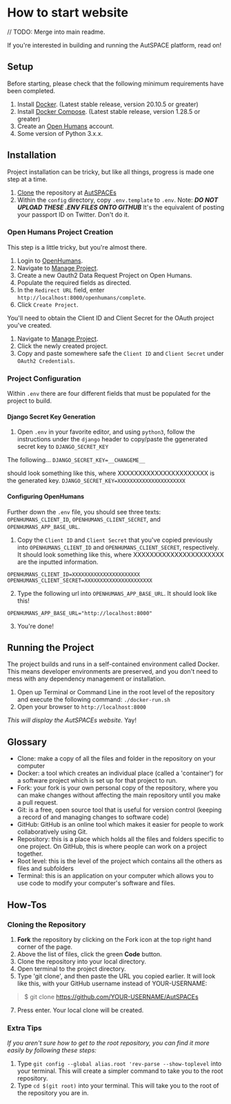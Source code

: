 # How to start website

// TODO: Merge into main readme. 

If you're interested in building and running the AutSPACE platform, read on!

## Setup
Before starting, please check that the following minimum requirements have been completed.

1. Install [Docker](https://www.docker.com/products/docker-desktop). (Latest stable release, version 20.10.5 or greater)
2. Install [Docker Compose](https://docs.docker.com/compose/install/). (Latest stable release, version 1.28.5 or greater)
3. Create an [Open Humans](https://www.openhumans.org/) account.
4. Some version of Python 3.x.x.

## Installation
Project installation can be tricky, but like all things, progress is made one step at a time. 

1. [Clone](cloning-the-repository) the repository at [AutSPACEs](https://github.com/GeorgiaHCA/AutSPACEs)
2. Within the `config` directory, copy `.env.template` to `.env`. 
  Note: ***DO NOT UPLOAD THESE .ENV FILES ONTO GITHUB*** It's the equivalent of posting your passport ID on Twitter. Don't do it.

### Open Humans Project Creation
This step is a little tricky, but you're almost there. 

1. Login to [OpenHumans](openhumans.org). 
2. Navigate to [Manage Project](https://www.openhumans.org/direct-sharing/projects/manage/).
3. Create a new Oauth2 Data Request Project on Open Humans. 
4. Populate the required fields as directed. 
5. In the `Redirect URL` field, enter `http://localhost:8000/openhumans/complete`.
6. Click `Create Project`.

You'll need to obtain the Client ID and Client Secret for the OAuth project you've created. 

1. Navigate to [Manage Project](https://www.openhumans.org/direct-sharing/projects/manage/).
2. Click the newly created project. 
3. Copy and paste somewhere safe the `Client ID` and `Client Secret` under `OAuth2 Credentials`. 

### Project Configuration 
Within `.env` there are four different fields that must be populated for the project to build.

#### Django Secret Key Generation
1. Open `.env` in your favorite editor, and using `python3`, follow the instructions under the `django` header to copy/paste the ggenerated secret key to `DJANGO_SECRET_KEY` 

The following...
`DJANGO_SECRET_KEY=__CHANGEME__`

should look something like this, where XXXXXXXXXXXXXXXXXXXXXX is the generated key. 
`DJANGO_SECRET_KEY=XXXXXXXXXXXXXXXXXXXXXX`

#### Configuring OpenHumans
Further down the `.env` file, you should see three texts: `OPENHUMANS_CLIENT_ID`, `OPENHUMANS_CLIENT_SECRET`, and `OPENHUMANS_APP_BASE_URL`.

1. Copy the `Client ID` and `Client Secret` that you've copied previously into `OPENHUMANS_CLIENT_ID` and `OPENHUMANS_CLIENT_SECRET`, respectively.
It should look something like this, where XXXXXXXXXXXXXXXXXXXXXX are the inputted information. 
```
OPENHUMANS_CLIENT_ID=XXXXXXXXXXXXXXXXXXXXXX
OPENHUMANS_CLIENT_SECRET=XXXXXXXXXXXXXXXXXXXXXX
````

2. Type the following url into `OPENHUMANS_APP_BASE_URL`.
It should look like this!

```
OPENHUMANS_APP_BASE_URL="http://localhost:8000"
```

3. You're done!

## Running the Project
The project builds and runs in a self-contained environment called Docker. This means developer environments are preserved, and you don't need to mess with any dependency management or installation.

1. Open up Terminal or Command Line in the root level of the repository and execute the following command: `./docker-run.sh`
2. Open your browser to `http://localhost:8000`

*This will display the AutSPACEs website.* Yay!

## Glossary 

* Clone: make a copy of all the files and folder in the repository on your computer
* Docker: a tool which creates an individual place (called a 'container') for a software project which is set up for that project to run.
* Fork: your fork is your own personal copy of the repository, where you can make changes without affecting the main repository until you make a pull request. 
* Git: is a free, open source tool that is useful for version control (keeping a record of and managing changes to software code)
* GitHub: GitHub is an online tool which makes it easier for people to work collaboratively using Git. 
* Repository: this is a place which holds all the files and folders specific to one project. On GitHub, this is where people can work on a project together. 
* Root level: this is the level of the project which contains all the others as files and subfolders
* Terminal: this is an application on your computer which allows you to use code to modify your computer's software and files. 

## How-Tos 

### Cloning the Repository
  1. **Fork** the repository by clicking on the Fork icon at the top right hand corner of the page. 
  2. Above the list of files, click the green **Code** button.
  3. Clone the repository into your local directory. 
  4. Open terminal to the project directory.
  5. Type 'git clone', and then paste the URL you copied earlier. It will look like this, with your GitHub username instead of YOUR-USERNAME:
  >$ git clone https://github.com/YOUR-USERNAME/AutSPACEs
  7. Press enter. Your local clone will be created. 

### Extra Tips

*If you aren't sure how to get to the root repository, you can find it more easily by following these steps:* 

  1. Type `git config --global alias.root 'rev-parse --show-toplevel` into your terminal. This will create a simpler command to take you to the root repository. 
  2. Type `cd $(git root)` into your terminal. This will take you to the root of the repository you are in. 

